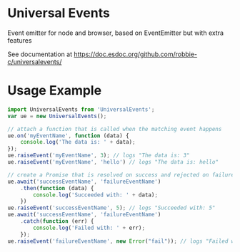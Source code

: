 # Universal Events
Event emitter for node and browser, based on EventEmitter but with extra features

See documentation at https://doc.esdoc.org/github.com/robbie-c/universalevents/

# Usage Example

```JavaScript
import UniversalEvents from 'UniversalEvents';
var ue = new UniversalEvents();

// attach a function that is called when the matching event happens
ue.on('myEventName', function (data) {
    console.log('The data is: ' + data);
});
ue.raiseEvent('myEventName', 3); // logs "The data is: 3"
ue.raiseEvent('myEventName', 'hello') // logs "The data is: hello"

// create a Promise that is resolved on success and rejected on failure
ue.await('successEventName', 'failureEventName')
    .then(function (data) {
        console.log('Succeeded with: ' + data);
    })
ue.raiseEvent('successEventName', 5); // logs "Succeeded with: 5"
ue.await('successEventName', 'failureEventName')
    .catch(function (err) {
        console.log('Failed with: ' + err);
    });
ue.raiseEvent('failureEventName', new Error("fail")); // logs "Failed with: Error: fail"
```
